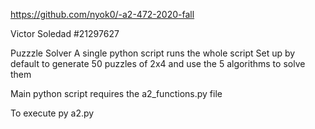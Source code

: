 https://github.com/nyok0/-a2-472-2020-fall

Victor Soledad
#21297627

Puzzzle Solver
A single python script runs the whole script
Set up by default to generate 50 puzzles of 2x4
and use the 5 algorithms to solve them

Main python script requires the a2_functions.py file

To execute
py a2.py